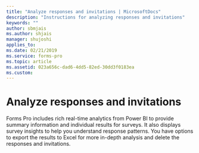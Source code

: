 ```yaml
---
title: "Analyze responses and invitations | MicrosoftDocs"
description: "Instructions for analyzing responses and invitations"
keywords: ""
author: sbmjais
ms.author: shjais
manager: shujoshi
applies_to: 
ms.date: 02/21/2019
ms.service: forms-pro
ms.topic: article
ms.assetid: 023a656c-dad6-4dd5-82ed-30dd3f0183ea
ms.custom: 
---
```

# Analyze responses and invitations

Forms Pro includes rich real-time analytics from Power BI to provide summary information and individual results for surveys. It also displays survey insights to help you understand response patterns. You have options to export the results to Excel for more in-depth analysis and delete the responses and invitations.